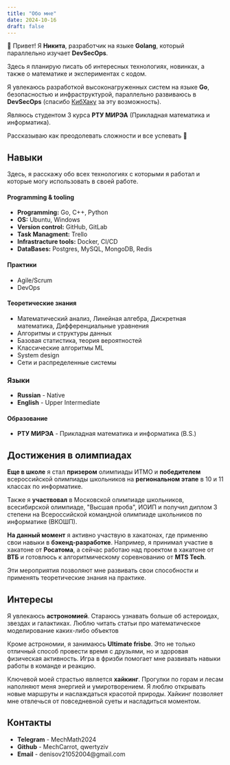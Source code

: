 ```yaml
---
title: "Обо мне"
date: 2024-10-16
draft: false
---
```



👋 Привет! Я <b>Никита</b>, разработчик на языке <b>Golang</b>, который параллельно изучает <b>DevSecOps</b>.

Здесь я планирую писать об интересных технологиях, новинках, а также о математике и экспериментах с кодом.

Я увлекаюсь разработкой высоконагруженных систем на языке <b>Go</b>, безопасностью и инфраструктурой, параллельно развиваюсь в <b>DevSecOps</b> (спасибо <a href="https://vk.com/cyberhackerss">КибХаку</a> за эту возможность).

Являюсь студентом 3 курса <b>РТУ МИРЭА</b> (Прикладная математика и информатика).

Рассказываю как преодолевать сложности и все успевать 💜

<h2>Навыки</h2>
Здесь, я расскажу обо всех технологиях с которыми я работал и которые могу использовать в своей работе.<br>
<h4>Programming & tooling</h4>
<ul>
    <li><b>Programming:</b> Go, C++, Python</li>
    <li><b>OS:</b> Ubuntu, Windows</li>
    <li><b>Version control:</b> GitHub, GitLab</li>
    <li><b>Task Managment:</b> Trello</li>
    <li><b>Infrastracture tools:</b> Docker, CI/CD </li>
    <li><b>DataBases:</b> Postgres, MySQL, MongoDB, Redis </li>
</ul>
<h4>Практики</h4>
<ul>
    <li>Agile/Scrum</li>
    <li>DevOps</li>
</ul>
<h4>Теоретические знания</h4>
<ul>
    <li>Математический анализ, Линейная алгебра, Дискретная математика, Дифференциальные уравнения</li>
    <li>Алгоритмы и структуры данных</li>
    <li>Базовая статистика, теория вероятностей</li>
    <li>Классические алгоритмы ML</li>
    <li>System design</li>
    <li>Сети и распределенные системы</li>
</ul>
<h3>Языки</h3>
<ul>
    <li><b>Russian</b> - Native</li>
    <li><b>English</b> - Upper Intermediate </li>
</ul>
<h4>Образование</h4>
<ul>
    <li> <b>РТУ МИРЭА</b> - Прикладная математика и информатика (B.S.) </li>
</ul>
<h2>Достижения в олимпиадах</h2>
<b>Еще в школе</b> я стал <b>призером</b> олимпиады ИТМО и <b>победителем</b> всероссийской олимпиады школьников на <b>региональном этапе</b> в 10 и 11 классах по информатике. <br>

Также я <b>участвовал</b> в Московской олимпиаде школьников, всесибирской олимпиаде, "Высшая проба", ИОИП и получил диплом 3 степени на Всероссийской командной олимпиаде школьников по информатике (ВКОШП).

<b>На данный момент</b> я активно участвую в хакатонах, где применяю свои навыки в <b>бэкенд-разработке</b>. Например, я принимал участие в хакатоне от <b>Росатома</b>, а сейчас работаю над проектом в хакатоне от <b>ВТБ</b> и готовлюсь к алгоритмическому соревнованию от <b>MTS Tech</b>. <br>

Эти мероприятия позволяют мне развивать свои способности и применять теоретические знания на практике.

<h2>Интересы</h2>
Я увлекаюсь <b>астрономией</b>.
Стараюсь узнавать больше об астероидах, звездах и галактиках.
Люблю читать статьи про математическое моделирование каких-либо объектов <br>

Кроме астрономии, я занимаюсь <b>Ultimate frisbe</b>. Это не только отличный способ провести время с друзьями, но и здоровая физическая активность. Игра в фризби помогает мне развивать навыки работы в команде и реакцию.

Ключевой моей страстью является <b>хайкинг</b>. Прогулки по горам и лесам наполняют меня энергией и умиротворением. 
Я люблю открывать новые маршруты и наслаждаться красотой природы. Хайкинг позволяет мне отвлечься от повседневной суеты и насладиться моментом.


<h2>Контакты</h2>
<ul>
    <li> <b>Telegram</b> - MechMath2024 </li>
    <li><b>Github</b> - MechCarrot, qwertyziv</li>
    <li><b>Email</b> - denisov21052004@gmail.com </li>
</ul>
